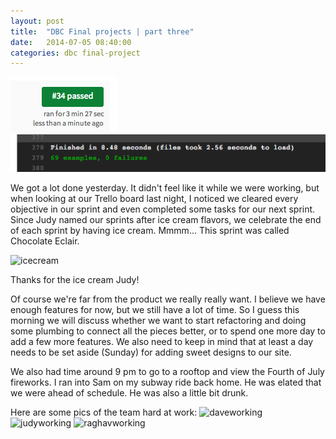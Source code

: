 ```yaml
---
layout: post
title:  "DBC Final projects | part three"
date:   2014-07-05 08:40:00
categories: dbc final-project
---
```


![passedtravis2](/assets/passedtravis2.png)
![69tests](/assets/69tests.png)

We got a lot done yesterday. It didn't feel like it while we were working, but when looking at our Trello board last night, I noticed we cleared every objective in our sprint and even completed some tasks for our next sprint. Since Judy named our sprints after ice cream flavors, we celebrate the end of each sprint by having ice cream. Mmmm... This sprint was called Chocolate Eclair. 

![icecream](/assets/icecream.png)

Thanks for the ice cream Judy!

Of course we're far from the product we really really want. I believe we have enough features for now, but we still have a lot of time. So I guess this morning we will discuss whether we want to start refactoring and doing some plumbing to connect all the pieces better, or to spend one more day to add a few more features. We also need to keep in mind that at least a day needs to be set aside (Sunday) for adding sweet designs to our site.

We also had time around 9 pm to go to a rooftop and view the Fourth of July fireworks. I ran into Sam on my subway ride back home. He was elated that we were ahead of schedule. He was also a little bit drunk.

Here are some pics of the team hard at work:
![daveworking](/assets/daveworking.png)
![judyworking](/assets/judyworking.png)
![raghavworking](/assets/raghavworking.png)

